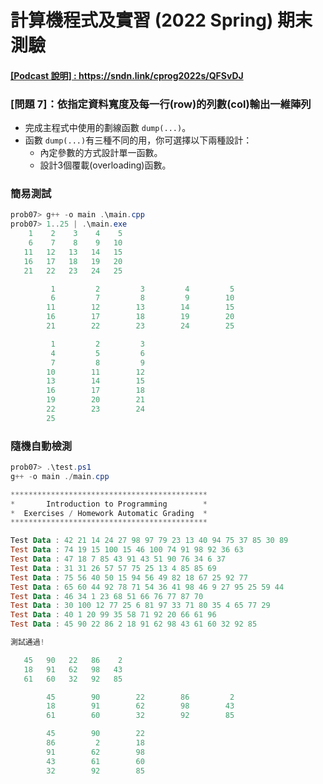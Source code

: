 # 計算機程式及實習 (2022 Spring) 期末測驗

#### <a href="https://sndn.link/cprog2022s/QFSvDJ" target="_blank">[Podcast 說明] : https://sndn.link/cprog2022s/QFSvDJ</a>

### [問題 7]：依指定資料寬度及每一行(row)的列數(col)輸出一維陣列

- 完成主程式中使用的劃線函數 `dump(...)`。
- 函數 `dump(...)`有三種不同的用，你可選擇以下兩種設計：
    - 內定參數的方式設計單一函數。
    - 設計3個覆載(overloading)函數。

### 簡易測試
```powershell
prob07> g++ -o main .\main.cpp 
prob07> 1..25 | .\main.exe
    1    2    3    4    5
    6    7    8    9   10
   11   12   13   14   15
   16   17   18   19   20
   21   22   23   24   25

         1         2         3         4         5
         6         7         8         9        10
        11        12        13        14        15
        16        17        18        19        20
        21        22        23        24        25

         1         2         3
         4         5         6
         7         8         9
        10        11        12
        13        14        15
        16        17        18
        19        20        21
        22        23        24
        25
```

### 隨機自動檢測
```powershell
prob07> .\test.ps1
g++ -o main ./main.cpp

********************************************
*       Introduction to Programming        *
*  Exercises / Homework Automatic Grading  *
********************************************

Test Data : 42 21 14 24 27 98 97 79 23 13 40 94 75 37 85 30 89
Test Data : 74 19 15 100 15 46 100 74 91 98 92 36 63
Test Data : 47 18 7 85 43 91 43 51 90 76 34 6 37
Test Data : 31 31 26 57 57 75 25 13 4 85 85 69
Test Data : 75 56 40 50 15 94 56 49 82 18 67 25 92 77
Test Data : 65 60 44 92 78 71 54 36 41 98 46 9 27 95 25 59 44
Test Data : 46 34 1 23 68 51 66 76 77 87 70
Test Data : 30 100 12 77 25 6 81 97 33 71 80 35 4 65 77 29
Test Data : 40 1 20 99 35 58 71 92 20 66 61 96
Test Data : 45 90 22 86 2 18 91 62 98 43 61 60 32 92 85

測試通過!

   45   90   22   86    2
   18   91   62   98   43
   61   60   32   92   85

        45        90        22        86         2
        18        91        62        98        43
        61        60        32        92        85

        45        90        22
        86         2        18
        91        62        98
        43        61        60
        32        92        85
```